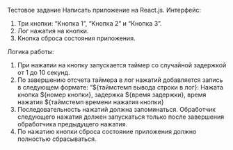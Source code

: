 Тестовое задание
Написать приложение на React.js.
Интерфейс:
1. Три кнопки: “Кнопка 1”, “Кнопка 2” и “Кнопка 3”.
2. Лог нажатия на кнопки.
3. Кнопка сброса состояния приложения.


Логика работы:
1. При нажатии на кнопку запускается таймер со случайной задержкой от 1 до 10 секунд.
2. По завершению отсчета таймера в лог нажатий добавляется запись в следующем формате:
“${таймстемп вывода строки в лог}: Нажата кнопка ${номер кнопки}, задержка ${время
задержки}, время нажатия ${таймстемп времени нажатия кнопки}
3. Последовательность нажатий должна запоминаться. Обработчик следующего нажатия
должен запускаться только после завершения обработчика предыдущего нажатия.
4. По нажатию кнопки сброса состояние приложения должно полностью сбрасываться.
